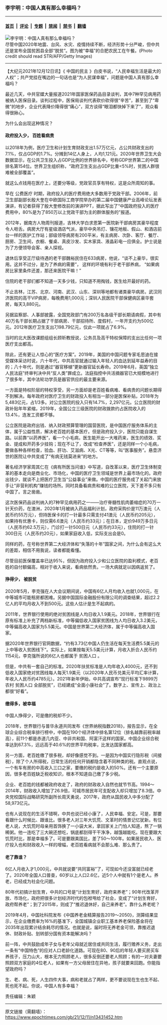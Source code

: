 ### 李宇明：中国人真有那么幸福吗？

---

#### [首页](../../../..?n13431452) &nbsp;|&nbsp; [评论](../../../../../epoch-comment?n13431452) &nbsp;|&nbsp; [专题](../../../../../epoch-special?n13431452) &nbsp;|&nbsp; [禁闻](../../../../../epoch-news?n13431452) &nbsp;|&nbsp; [禁书](../../../../../books?n13431452) &nbsp;|&nbsp; [翻墙](https://github.com/gfw-breaker/nogfw/blob/master/README.md?n13431452)


<div><img alt="李宇明：中国人真有那么幸福吗？" class="attachment-djy_600_400 size-djy_600_400 wp-post-image" src="https://i.epochtimes.com/assets/uploads/2011/02/1102280333092320-600x400.jpg"/>
<div class="caption">
 尽管中国2020年地震、台风、水灾、疫情持续不断，经济形势十分严峻，但中共还是宣布全国贫困县全部“脱贫”。图为被“幸福”的合肥农民工在午餐。(Photo credit should read STR/AFP/Getty Images)
</div></div><hr/><div class="post_content" id="artbody" itemprop="articleBody">
 <!-- article content begin -->
 <p>
  【大纪元2021年12月12日讯】《
  <ok href="https://www.epochtimes.com/gb/tag/%E4%B8%AD%E5%9B%BD%E7%9A%84%E6%B0%91%E4%B8%BB.html">
   中国的民主
  </ok>
  》白皮书说，“人民幸福生活是最大的人权”；共产党挂在嘴边的一句话也是“为人民谋幸福”，问题是中国人真有那么幸福吗？
 </p>
 <p>
  最近几天，中共官媒大量报道2021年国家医保药品目录谈判，其中7种罕见病用药被纳入医保目录。谈判过程中，医保局谈判代表砍价砍得很“辛苦”，甚至到了“卑微”的地步，企业代表降价降得很“痛心”，双方谈得“眼泪都快掉下来了”，观众看得很揪心。
 </p>
 <p>
  为什么会出现这种情况？
 </p>
 <h4>
  政府投入少，
  <ok href="https://www.epochtimes.com/gb/tag/%E7%99%BE%E5%A7%93%E7%9C%8B%E7%97%85%E8%B4%B5.html">
   百姓看病贵
  </ok>
 </h4>
 <p>
  以2018年为例，医疗卫生和计划生育财政支出1.57万亿元，占公共财政支出的7.1%，仅占GDP的1.7%。分摊到14亿人身上，人均1,121元。2020年世界卫生大会数据显示，在公共卫生投入占GDP比例的世界排名中，号称GDP世界第二的中国排名第154位。世界卫生组织称，“政府卫生支出占GDP比重&lt;5%时，贫困人群很难被全部覆盖”。
 </p>
 <p>
  就这么点钱用在医疗上，还要分等级，党政官员享有特权，这是众所周知的事。
 </p>
 <p>
  早在
  <ok href="https://www.epochtimes.com/gb/tag/%E5%85%AC%E8%B4%B9%E5%8C%BB%E7%96%97.html">
   公费医疗
  </ok>
  时期，政府投入的医疗费用绝大多数用于党政干部。2006年，前卫生部副部长殷大奎在中欧国际工商学院举办的第二届中国健康产业高峰论坛发表演讲，有记者获得了殷大奎修改前的演讲PPT，据此写出了“中国政府投入的医疗费用中，80%是为了850万以上党政干部为主的群体服务的”报道。
 </p>
 <p>
  2012年，据南方人物周刊报道，吉林大学白求恩第一医院新干部病房其豪华程度令人咂舌。病房大厅有星级酒店气派，豪华中央吊灯、镶花地板、假山、和酒店前台一样的医护工作站；部级领导病房有200平米，有主病房、次卧、客厅、餐厅、厨房、卫生间，衣橱、餐桌、真皮沙发、实木家具、液晶彩电一应俱全。护士说是为了方便领导会客、亲人探视。
 </p>
 <p>
  退休后享受正厅级待遇的老干部魏裕民住在633病房，他说，“谈不上豪华，很实用。这并不过分，是为了养病的需要”， 这样的环境有利于老干部养病， “如果病房比家里条件还差，那还来医院干嘛！”
 </p>
 <p>
  住院的老干部们都不知道一天多少钱，只知道不用掏钱，医生给开最好的药。
 </p>
 <p>
  不止吉林，江苏、北京、河南、武汉、山东、深圳等地都有诸类豪华病房。武汉同济医院的高干VIP病房，每晚费用1,000元；深圳人民医院干部保健病区豪华套房，每天3,880元。
 </p>
 <p>
  另据监察部、人事部披露，全国党政部门有200万名各级干部长期请病假，其中有40万名干部长期占据了干部病房、干部招待所、度假村，一年开支约为500亿元。2012年医疗卫生支出7,198.79亿元，仅此一项就占了6.9%。
 </p>
 <p>
  当时的北大医改课题组组长顾昕教授说，公务员及高干特权保障的支出比任何一项医疗支出都高。
 </p>
 <p>
  除此，还有更让人惊心的“医疗方案”。2019年，美国的中国问题专家毛思迪在接受媒体采访时说，六十年代，中共高官就通过输入年轻人的血达到延年益寿的目的；八十年代，则是通过“器官移植”更新器官延长寿命。2019年6月，英国“独立人民法庭”终审判决中共“反人类”罪成立。法庭指控中共活摘器官已大规模地进行了很多年，其中法轮功学员是器官供应的最主要来源。
 </p>
 <p>
  一方面是特权阶层的特权享受，另一方面却是老百姓看病难、看病贵的问题长期得不到解决。每年政府对医疗卫生的财政投入有相当一部分是医保补贴，2018年为5,483亿元，占1/3多。对公立医院的投入只有14.7%，2,297亿元。公立医院的财政补贴年年紧缩，2019年，全国公立三级医院的财政拨款约占医院收入的13.4%，连发工资都不够。
 </p>
 <p>
  公立医院是政府出钱、纳入财政预算管理的国营医院，是中国医疗服务体系的主体，属于公益性质，解决老百姓的基本医疗。但是政府投入少，医院只能自谋生路。以前靠“以药养医”，看一个小毛病，医生能开出一大堆药来，医生的绩效、奖金、提成和开药多少挂钩；现在不让了，改成“检查养医”，还是同样一个小毛病，要做各种各样检查，验血、肝功、艾滋病、X光、CT等等，叫“医事服务”。悬壶济世的医院让中共变成了“有病无钱莫进来”的地方。
 </p>
 <p>
  著名经济学家周其仁在《病有所医当问谁》中写道，自改革以来，医疗卫生体制变革的基本走向是商业化、市场化，中国的医疗卫生领域是世界上最市场化的。政府出钱少，就谈不上把医疗卫生当“公益事业”来做。中国的医疗服务成了关起门来放手让“非营利机构”赚钱的场所。同时具备看病贵和难的公立医院，天下差不多只有中国了。言之凿凿。
 </p>
 <p>
  这次医保药品谈判纳入的7种罕见病用药之一——治疗脊髓性肌肉萎缩症的70万一针天价药，在澳洲，2020年1月被纳入药品福利计划，政府采购价是11万澳元（人民币约55万元），但持医保卡的打一针最多只需支付41澳元（人民币约205元），如果持有优惠卡，则仅需6.6澳元（人民币约33元）；在日本，定价949万多日元（人民币约62.5万元），门诊打一针500日元（人民币约33元），住院的打一针300日元（人民币约20元），如果家庭收入低，实际支出会是0。
 </p>
 <p>
  同样的药，在号称世界第二大经济体和“失落的十年”国家之间，为什么会有这么大的差距，相信不用我说，读者都能看懂。
 </p>
 <p>
  尽管目前医保覆盖率已达95%，但因为政府投入少和公立医院的盈利模式，老百姓的自付额偏高，相对于收入来说，看病依然贵。一场大病就足以因病返贫了。
 </p>
 <h4>
  挣得少，
  <ok href="https://www.epochtimes.com/gb/tag/%E8%A2%AB%E8%84%B1%E8%B4%AB.html">
   被脱贫
  </ok>
 </h4>
 <p>
  2020年5月，李克强在人大会议期间说，中国有6亿人月均收入也就1,000元，在中等城市可能租房都困难。另据中国国际金融股份有限公司的调查结果，超过2.2亿人的平均月收入不到500元。这些人估计是生不起病的。
 </p>
 <p>
  2011年，世界银行使用的绝对贫困线是人均日收入1.9美元。2018年，世界银行在原有标准上补充了两档新标准，中等偏低收入国家贫困线为人均日收入3.2美元，中等偏高收入国家为5.5美元。中国是世界第二大经济体，属于中等偏高收入国家。
 </p>
 <p>
  据2020年世界银行官网数据，“约有3.73亿中国人仍生活在每天生活费5.5美元的上中等收入贫困线下”。实际上，如果按每天5.5美元计算，月收入折合人民币约1154元，李克强所说的6亿人也都属于
  <ok href="https://www.epochtimes.com/gb/tag/%E8%B4%AB%E5%9B%B0%E4%BA%BA%E5%8F%A3.html">
   贫困人口
  </ok>
  。
 </p>
 <p>
  但是，中共有一套自己的标准。2020年扶贫标准是人均年收入4000元，还不到低收入国家绝对贫困线每人每天1.9美元（以2020年人民币兑美元平均汇率计算，年收入人民币约4785元）。2021年新年伊始，中共高调宣布“现行标准下9899万农村
  <ok href="https://www.epochtimes.com/gb/tag/%E8%B4%AB%E5%9B%B0%E4%BA%BA%E5%8F%A3.html">
   贫困人口
  </ok>
  全部脱贫”，已经建成“全面小康社会”了。数字上、宣传上、政治上都很“好看”。
 </p>
 <h4>
  缴得多，被幸福
 </h4>
 <p>
  中国人挣得少，可是缴的税却不少。
 </p>
 <p>
  2018年，世界银行与普华永道共同发布《世界纳税指数2018》，报告显示，在全球企业综合税率排行榜中，中国在190个经济体中排名第12位（排名越靠前税率越高），前11个都是赤道几内亚、中非共和国、阿富汗这样的国家。中国企业综合税率达到67.3%，远远高于40.6%的世界平均税率，比发达国家都高。
 </p>
 <p>
  另一方面，老百姓缴了很多税，却好像感觉不到。一是因为中国实行隐形税（间接税），除了个人所得税，日常生活的任何开销都隐含着不同种类的税。直观点说，一个有车有房的中高收入三口之家，要缴的税约是收入的50%。还有一个主要原因，很多老百姓缺乏税收知识，根本不知道自己缴了多少税。
 </p>
 <p>
  企业、老百姓的钱都被政府收走了，政府的财政收入自然也就节节高。1994～2014年，财政收入增加了26.9倍，可城市居民年可支配收入却只增加了8.3倍。中央党校国际战略研究所副所长周天勇说，2017年，政府从国民收入中多分配了58,973亿元。
 </p>
 <p>
  也有人说现在的生活不错啊，中共也说已经小康了，人民幸福、安定。可是，那要看跟什么时候比、跟谁比。很多老人对三年大饥荒、文革时的情景记忆犹新。有位老人说，大饥荒时母亲用首饰换了一小袋大米，拿回家关上门怕人知道，熬了一锅稀粥。他一连吃了三大碗还想吃，锅底都刮得干干净净，越饿越能吃。现在要跟大饥荒时比，那是幸福多了。可是要跟美国比，差了50～100年。如果居民收入、医疗投入也和财政收入一样的增幅，老百姓看病就不会那么难、那么贵了。
 </p>
 <h4>
  老了靠谁？
 </h4>
 <p>
  6亿人月收入才1,000元，中共就说要“共同富裕”了，可现如今还没富就已经老了。2020年全国人口普查，60岁以上人口2.6亿，近5个人中就有1个是老人。养老，已经成为社会化问题。
 </p>
 <p>
  80年代初搞计划生育，中共的口号是“计划生育好，政府来养老”；90年代改革开放、市场化，政府把很多计划经济时代的包袱甩给了社会，变成了“计划生育好，政府帮养老”；到了2015年，则成了“推迟退休好，自己来养老”。靠什么养老呢？
 </p>
 <p>
  2019年4月，中国社科院发布《中国养老金精算报告2019～2050》，测算结果显示，在企业缴费率为16%的基准下，全国城镇企业职工基本养老保险基金将在2035年出现累计结余耗尽的情况。也就是说，届时将无养老金可领，靠推迟退休、财政补贴、划转部分国有资本能解决吗？
 </p>
 <p>
  前一阵，中共鼓励成年子女与老年父母就近居住或共同生活，履行赡养义务，走出一条有“中国特色”的应对人口老龄化道路。可现在80、90后的年轻人要买房买车养孩子，压力山大，根本无力照顾老人，很多反倒还要老人照顾；有的一对夫妻要照顾双方家庭的4位老人，如果有一方父母居住在异地，孩子就要来回跑。你能指望政府吗？
 </p>
 <p>
  生、老、病、死，人生四件大事，病和老就占了两样，更不要说现在生也生不起、死也死不起。你说，中国人有多幸福？
 </p>
 <p>
  责任编辑：朱颖
 </p>
 <!-- article content end -->
 <div id="below_article_ad">
 </div>
</div>


---

原文链接（需翻墙）：https://www.epochtimes.com/gb/21/12/11/n13431452.htm